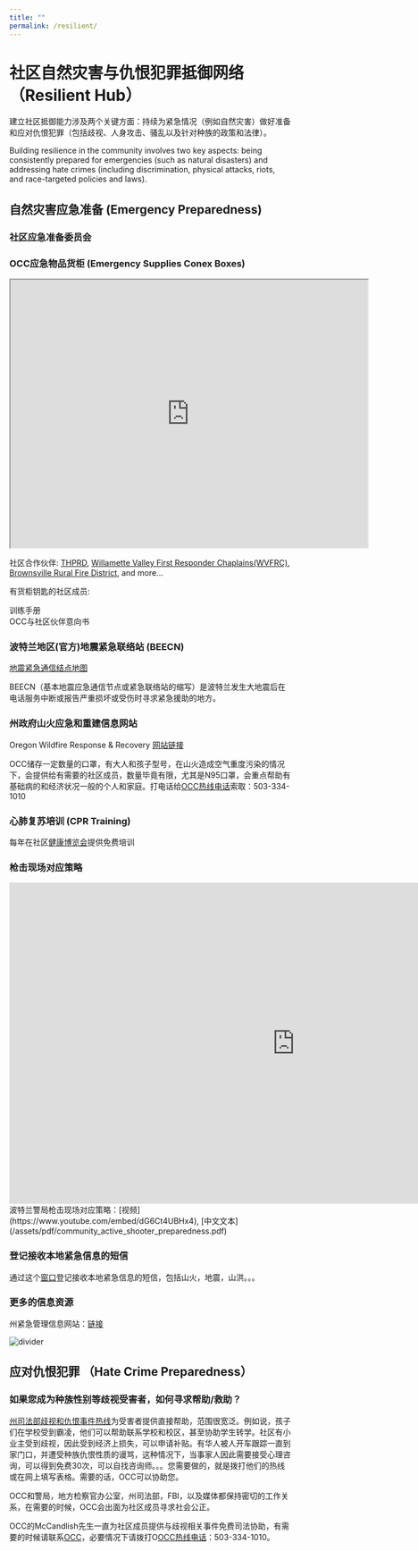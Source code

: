 ```yaml
---
title: ""
permalink: /resilient/
---
```


# 社区自然灾害与仇恨犯罪抵御网络（Resilient Hub）

建立社区抵御能力涉及两个关键方面：持续为紧急情况（例如自然灾害）做好准备和应对仇恨犯罪（包括歧视、人身攻击、骚乱以及针对种族的政策和法律）。

Building resilience in the community involves two key aspects: being consistently prepared for emergencies (such as natural disasters) and addressing hate crimes (including discrimination, physical attacks, riots, and race-targeted policies and laws).

## 自然灾害应急准备 (Emergency Preparedness)

### 社区应急准备委员会

### OCC应急物品货柜 (Emergency Supplies Conex Boxes)

<iframe src="https://www.google.com/maps/d/u/0/embed?mid=1DpjChN6M4yE7l-X6GcazT9B0VnaR6pA&ehbc=2E312F&noprof=1" width="640" height="480"></iframe>

社区合作伙伴: [THPRD](https://www.thprd.org/facilities/sports/pcc-rock-creek), [Willamette Valley First Responder Chaplains(WVFRC)](https://www.wvfrc.org/), [Brownsville Rural Fire District](http://www.brownsvillefire.com/index.html), and more...

有货柜钥匙的社区成员:

训练手册  
OCC与社区伙伴意向书  

### 波特兰地区(官方)地震紧急联络站 (BEECN)

[地震紧急通信结点地图](https://www.portland.gov/pbem/documents/beecnjiantizhongwendetu/download)

BEECN（基本地震应急通信节点或紧急联络站的缩写）是波特兰发生大地震后在电话服务中断或报告严重损坏或受伤时寻求紧急援助的地方。

### 州政府山火应急和重建信息网站

Oregon Wildfire Response & Recovery [网站链接](https://wildfire.oregon.gov/)

OCC储存一定数量的口罩，有大人和孩子型号，在山火造成空气重度污染的情况下，会提供给有需要的社区成员，数量毕竟有限，尤其是N95口罩，会重点帮助有基础病的和经济状况一般的个人和家庭。打电话给[OCC热线电话](https://pdxchinese.org/support/)索取：503-334-1010

### 心肺复苏培训 (CPR Training)

每年在社区[健康博览会](https://pdxchinese.org/healthinitiative/)提供免费培训

### 枪击现场对应策略

<iframe width="1022" height="575" src="https://www.youtube.com/embed/Kah27w-t2GA" title="Run, Hide, Fight - CSU Active Shooter Safety Training" frameborder="0" allow="accelerometer; autoplay; clipboard-write; encrypted-media; gyroscope; picture-in-picture; web-share" referrerpolicy="strict-origin-when-cross-origin" allowfullscreen></iframe>
<br>
波特兰警局枪击现场对应策略：[视频](https://www.youtube.com/embed/dG6Ct4UBHx4), [中文文本](/assets/pdf/community_active_shooter_preparedness.pdf)

### 登记接收本地紧急信息的短信

通过这个[窗口](https://oralert.gov/)登记接收本地紧急信息的短信，包括山火，地震，山洪。。。

### 更多的信息资源

州紧急管理信息网站：[链接](https://www.oregon.gov/oem/Pages/default.aspx)

<img src="//res.cloudinary.com/dhngj18do/image/upload/f_auto,q_auto/v1/images/divider" alt="divider" />

## 应对仇恨犯罪 （Hate Crime Preparedness）

### 如果您成为种族性别等歧视受害者，如何寻求帮助/救助？

[州司法部歧视和仇恨事件热线](https://www.doj.state.or.us/oregon-department-of-justice/civil-rights/bias-and-hate/)为受害者提供直接帮助，范围很宽泛。例如说，孩子们在学校受到霸凌，他们可以帮助联系学校和校区，甚至协助学生转学。社区有小业主受到歧视，因此受到经济上损失，可以申请补贴。有华人被人开车跟踪一直到家门口，并遭受种族仇恨性质的谩骂，这种情况下，当事家人因此需要接受心理咨询，可以得到免费30次，可以自找咨询师。。。您需要做的，就是拨打他们的热线或在网上填写表格。需要的话，OCC可以协助您。

OCC和警局，地方检察官办公室，州司法部，FBI，以及媒体都保持密切的工作关系，在需要的时候，OCC会出面为社区成员寻求社会公正。

OCC的McCandlish先生一直为社区成员提供与歧视相关事件免费司法协助，有需要的时候请联系[OCC](https://pdxchinese.org/contact/)，必要情况下请拨打O[OCC热线电话](https://pdxchinese.org/support/)：503-334-1010。

